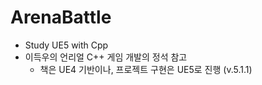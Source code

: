 # ArenaBattle

- Study UE5 with Cpp
- 이득우의 언리얼 C++ 게임 개발의 정석 참고
   * 책은 UE4 기반이나, 프로젝트 구현은 UE5로 진행 (v.5.1.1)

